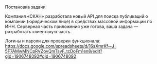 Постановка задачи

Компания «СКАН» разработала новый API для поиска публикаций о компании (юридическом лице) в средствах массовой информации по ИНН. Серверная часть приложения уже готова, ваша задача — разработать клиентскую часть.


Логины и пароли для проверки функционала: https://docs.google.com/spreadsheets/d/16sXmrKf--J-5F7AMwMNCpRVZovQmTsvF_tcDoFm1en8/edit?gid=1906748092#gid=1906748092
